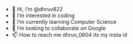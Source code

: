 - 👋 Hi, I’m @dhruv822
- 👀 I’m interested in coding
- 🌱 I’m currently learning Computer Science
- 💞️ I’m looking to collaborate on Google
- 📫 How to reach me dhruv_0604 its my insta id

<!---
dhruv822/dhruv822 is a ✨ special ✨ repository because its `README.md` (this file) appears on your GitHub profile.
You can click the Preview link to take a look at your changes.
--->
